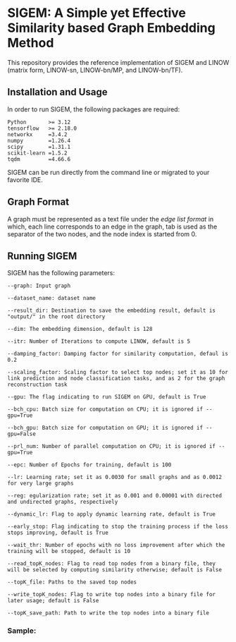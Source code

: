 # SIGEM: A Simple yet Effective Similarity based Graph Embedding Method

This repository provides the reference implementation of SIGEM and LINOW (matrix form, LINOW-sn, LINOW-bn/MP, and LINOW-bn/TF).

## Installation and Usage
In order to run SIGEM, the following packages are required:
```
Python       >= 3.12
tensorflow   >= 2.18.0
networkx     =3.4.2
numpy        =1.26.4
scipy        =1.31.1
scikit-learn =1.5.2
tqdm         =4.66.6
```
SIGEM can be run directly from the command line or migrated to your favorite IDE.
## Graph Format
A graph must be represented as a text file under the *edge list format* in which, each line corresponds to an edge in the graph, tab is used as the separator of the two nodes, and the node index is started from 0. 

## Running SIGEM
SIGEM has the following parameters: 
```
--graph: Input graph

--dataset_name: dataset name

--result_dir: Destination to save the embedding result, default is "output/" in the root directory

--dim: The embedding dimension, default is 128

--itr: Number of Iterations to compute LINOW, default is 5

--damping_factor: Damping factor for similarity computation, defaul is 0.2

--scaling_factor: Scaling factor to select top nodes; set it as 10 for link prediction and node classification tasks, and as 2 for the graph reconstruction task

--gpu: The flag indicating to run SIGEM on GPU, default is True

--bch_cpu: Batch size for computation on CPU; it is ignored if --gpu=True

--bch_gpu: Batch size for computation on GPU; it is ignored if --gpu=False

--prl_num: Number of parallel computation on CPU; it is ignored if --gpu=True

--epc: Number of Epochs for training, default is 100

--lr: Learning rate; set it as 0.0030 for small graphs and as 0.0012 for very large graphs

--reg: egularization rate; set it as 0.001 and 0.00001 with directed and undirected graphs, respectively

--dynamic_lr: Flag to apply dynamic learning rate, default is True

--early_stop: Flag indicating to stop the training process if the loss stops improving, default is True

--wait_thr: Number of epochs with no loss improvement after which the training will be stopped, default is 10

--read_topK_nodes: Flag to read top nodes from a binary file, they will be selected by computing similarity otherwise; default is False

--topK_file: Paths to the saved top nodes

--write_topK_nodes: Flag to write top nodes into a binary file for later usage; default is False

--topK_save_path: Path to write the top nodes into a binary file

```
### Sample:
